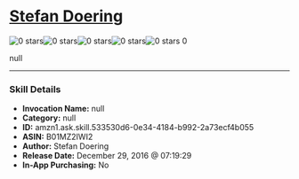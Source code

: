 # [Stefan Doering](http://alexa.amazon.com/#skills/amzn1.ask.skill.533530d6-0e34-4184-b992-2a73ecf4b055)
![0 stars](../../images/ic_star_border_black_18dp_1x.png)![0 stars](../../images/ic_star_border_black_18dp_1x.png)![0 stars](../../images/ic_star_border_black_18dp_1x.png)![0 stars](../../images/ic_star_border_black_18dp_1x.png)![0 stars](../../images/ic_star_border_black_18dp_1x.png) 0

null

***

### Skill Details

* **Invocation Name:** null
* **Category:** null
* **ID:** amzn1.ask.skill.533530d6-0e34-4184-b992-2a73ecf4b055
* **ASIN:** B01MZ2IWI2
* **Author:** Stefan Doering
* **Release Date:** December 29, 2016 @ 07:19:29
* **In-App Purchasing:** No

